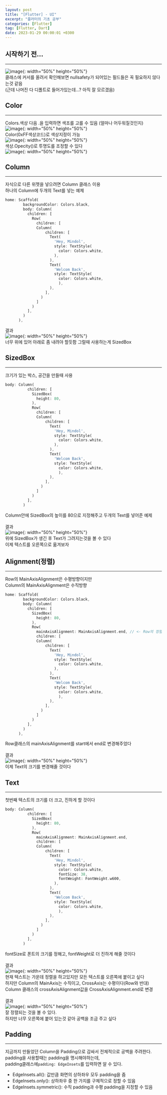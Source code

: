 ```yaml
---
layout: post
title: "[Flutter] - UI"
excerpt: "플러터의 기초 공부"
categories: [Flutter]
tag: [Flutter, Dart]
date: 2023-01-29 00:00:01 +0300
---
```


## 시작하기 전...
---
![image](/assets/img/Flutter/flutter_UI_1.png){: width="50%" height="50%"}<br>
클래스에 커서를 올려서 확인해보면 nullsafety가 되어있는 필드들은 꼭 필요하지 않다는것 같음<br>
(근데 나머진 다 디폴트로 들어가있는데…? 아직 잘 모르겠음)<br>

## Color
---
Colors.색상 다음 .을 입력하면 색조를 고를 수 있음 (얼마나 어두워질것인지)<br>
![image](/assets/img/Flutter/flutter_UI_2.png){: width="50%" height="50%"}<br>
Color(0xFF색상코드)로 색상지정이 가능<br>
![image](/assets/img/Flutter/flutter_UI_3.png){: width="50%" height="50%"}<br>
색상.Opecity()로 투명도를 조정할 수 있다<br>
![image](/assets/img/Flutter/flutter_UI_4.png){: width="50%" height="50%"}<br>

## Column
---
자식으로 다른 위젯을 넣으려면 Column 클래스 이용<br>
하나의 Column에 두개의 Text를 넣는 예제<br>
```dart
home: Scaffold(
        backgroundColor: Colors.black,
        body: Column(
          children: [
            Row(
              children: [
              Column(
                  children: [
                    Text(
                      'Hey, Mindol',
                      style: TextStyle(
                        color: Colors.white,
                      ),
                    ),
                    Text(
                      'Welcom Back',
                      style: TextStyle(
                        color: Colors.white,
                        ),
                    ),
                  ],
                )
              ]
            )
          ],
        )
      ),
```
결과<br>
![image](/assets/img/Flutter/flutter_UI_5.png){: width="50%" height="50%"}<br>
너무 위에 있어 아래로 좀 내려야 할듯함 그럴때 사용하는게 SizedBox<br>

## SizedBox
---
크기가 있는 박스, 공간을 만들때 사용
```dart
body: Column(
          children: [
            SizedBox(
              height: 80,
            ),
            Row(
              children: [
              Column(
                  children: [
                    Text(
                      'Hey, Mindol',
                      style: TextStyle(
                        color: Colors.white,
                      ),
                    ),
                    Text(
                      'Welcom Back',
                      style: TextStyle(
                        color: Colors.white,
                        ),
                    ),
                  ],
                )
              ]
            )
          ],
        )
```
Column안에 SizedBox의 높이를 80으로 지정해주고 두개의 Text를 넣어준 예제<br><br>
결과<br>
![image](/assets/img/Flutter/flutter_UI_6.png){: width="50%" height="50%"}<br>
위에 SizedBox가 생긴 후 Text가 그려지는것을 볼 수 있다<br>
이제 텍스트를 오른쪽으로 옮겨보자<br>

## Alignment(정렬)
---
Row의 MainAxisAlignment은 수평방향이지만<br>
Column의 MainAxisAlignment은 수직방향 <br>
```dart
home: Scaffold(
        backgroundColor: Colors.black,
        body: Column(
          children: [
            SizedBox(
              height: 80,
            ),
            Row(
              mainAxisAlignment: MainAxisAlignment.end, // <- Row의 정렬 속성 변경
              children: [
              Column(
                  children: [
                    Text(
                      'Hey, Mindol',
                      style: TextStyle(
                        color: Colors.white,
                      ),
                    ),
                    Text(
                      'Welcom Back',
                      style: TextStyle(
                        color: Colors.white,
                        ),
                    ),
                  ],
                )
              ]
            )
          ],
        )
      ),
```
Row클래스의 mainAxisAlignment를 start에서 end로 변경해주었다<br><br>
결과<br>
![image](/assets/img/Flutter/flutter_UI_7.png){: width="50%" height="50%"}<br>
이제 Text의 크기를 변경해줄 것이다<br>

## Text
---
첫번째 텍스트의 크기를 더 크고, 진하게 할 것이다<br>
```dart
body: Column(
          children: [
            SizedBox(
              height: 80,
            ),
            Row(
              mainAxisAlignment: MainAxisAlignment.end,
              children: [
              Column(
                  children: [
                    Text(
                      'Hey, Mindol',
                      style: TextStyle(
                        color: Colors.white,
                        fontSize: 38,
                        fontWeight: FontWeight.w600,
                      ),
                    ),
                    Text(
                      'Welcom Back',
                      style: TextStyle(
                        color: Colors.white,
                        ),
                    ),
                  ],
                )
              ]
            )
          ],
        )
```
fontSize로 폰트의 크기를 정해고, fontWeight로 더 진하게 해줄 것이다<br><br>
결과<br>
![image](/assets/img/Flutter/flutter_UI_8.png){: width="50%" height="50%"}<br>
현재 텍스트는 가운데 정렬을 하고있지만 모든 텍스트를 오른쪽에 붙이고 싶다<br>
하지만 Column의 MainAxis는 수직이고, CrossAxis는 수평이다(Row와 반대)<br>
Column 클래스의 crossAxisAlignment값을 CrossAxisAlignment.end로 변경<br><br>
결과<br>
![image](/assets/img/Flutter/flutter_UI_9.png){: width="50%" height="50%"}<br>
잘 정렬되는 것을 볼 수 있다.<br>
하지만 너무 오른쪽에 붙어 있는것 같아 공백을 조금 주고 싶다<br>

## Padding
---
지금까지 만들었던 Column을 Padding으로 감싸서 전체적으로 공백을 주려한다.<br>
padding을 사용할때는 padding을 명시해야하는데,<br>
padding클래스에`padding: EdgeInsets`를 입력하면 알 수 있다.<br>
+ EdgeInsets.all(): 값만큼 화면의 상하좌우 모두 padding을 줌<br>
+ EdgeInsets.only(): 상하좌우 중 한 가지를 구체적으로 정할 수 있음<br>
+ EdgeInsets.symmetric(): 수직 padding과 수평 padding을 지정할 수 있음<br>